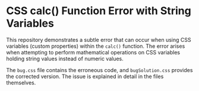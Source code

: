 # CSS calc() Function Error with String Variables

This repository demonstrates a subtle error that can occur when using CSS variables (custom properties) within the `calc()` function. The error arises when attempting to perform mathematical operations on CSS variables holding string values instead of numeric values. 

The `bug.css` file contains the erroneous code, and `bugSolution.css` provides the corrected version.  The issue is explained in detail in the files themselves.